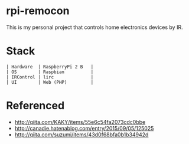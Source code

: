 # rpi-remocon

This is my personal project that controls home electronics devices by IR.

# Stack

    | Hardware  | RaspberryPi 2 B   |
    | OS        | Raspbian          |
    | IRControl | lirc              |
    | UI        | Web (PHP)         |

# Referenced

- http://qiita.com/KAKY/items/55e6c54fa2073cdc0bbe
- http://canadie.hatenablog.com/entry/2015/09/05/125025
- http://qiita.com/suzumi/items/43d0f68bfa0b1b34942d


